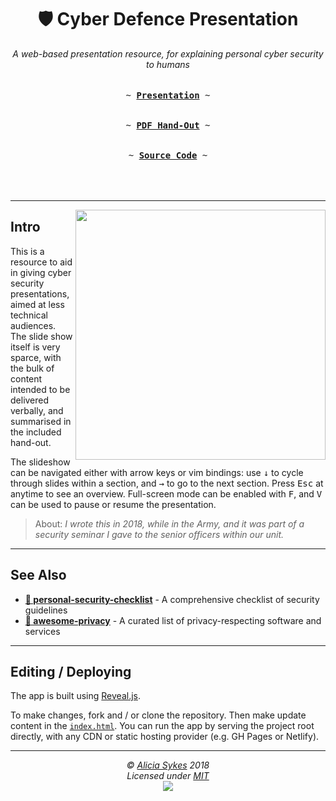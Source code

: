 <h1 align="center">🛡️ Cyber Defence Presentation</h1>
<p align="center">
  <i>A web-based presentation resource, for explaining personal cyber security to humans</i>
  <br/><br />
  <kbd><br>~ <a href="https://Kartik-Riko/cyber-defence-presentation.github.io/"><b>Presentation</b></a> ~<br><br></kbd>
  <kbd><br>~ <a href="https://github.com/Lissy93/cyber-defence-presentation/raw/master/handout-tldr.pdf"><b>PDF Hand-Out</b></a> ~<br><br></kbd>
  <kbd><br>~ <a href="https://github.com/Lissy93/cyber-defence-presentation/"><b>Source Code</b></a> ~<br><br></kbd>
  <br/><br />
</p>


---

<a href="https://Kartik-Riko/cyber-defence-presentation.github.io/"><img align="right" width="400" src="https://github.com/Lissy93/cyber-defence-presentation/blob/master/cyber-defence-demo.gif?raw=true" /></a>

## Intro
This is a resource to aid in giving cyber security presentations, aimed at less technical audiences.
The slide show itself is very sparce, with the bulk of content intended to be delivered verbally, and summarised in the included hand-out.

The slideshow can be navigated either with arrow keys or vim bindings: use <kbd>↓</kbd> to cycle through slides within a section, and <kbd>→</kbd> to go to the next section. Press <kbd>Esc</kbd> at anytime to see an overview. Full-screen mode can be enabled with <kbd>F</kbd>, and <kbd>V</kbd> can be used to pause or resume the presentation.


> About: _I wrote this in 2018, while in the Army, and it was part of a security seminar I gave to the senior officers within our unit._

---

## See Also

- **[🔐 personal-security-checklist](https://github.com/Lissy93/personal-security-checklist)** - A comprehensive checklist of security guidelines
- **[🦄 awesome-privacy](https://github.com/Lissy93/awesome-privacy)** - A curated list of privacy-respecting software and services

---

## Editing / Deploying

The app is built using [Reveal.js](https://revealjs.com/).

To make changes, fork and / or clone the repository. Then make update content in the [`index.html`](https://github.com/Lissy93/cyber-defence-presentation/blob/master/index.html).
You can run the app by serving the project root directly, with any CDN or static hosting provider (e.g. GH Pages or Netlify).

---

<p  align="center">
  <i>© <a href="https://aliciasykes.com">Alicia Sykes</a> 2018</i><br>
  <i>Licensed under <a href="https://gist.github.com/Lissy93/143d2ee01ccc5c052a17">MIT</a></i><br>
  <a href="https://github.com/lissy93"><img src="https://i.ibb.co/4KtpYxb/octocat-clean-mini.png" /></a>
</p>

